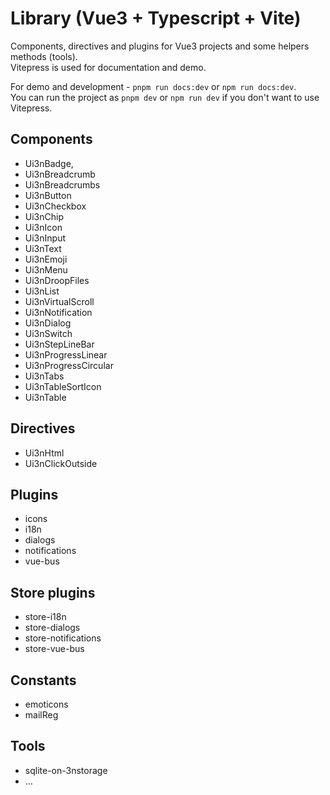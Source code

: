 # Library (Vue3 + Typescript + Vite)

Components, directives and plugins for Vue3 projects and some helpers methods (tools).  
Vitepress is used for documentation and demo.  
  
For demo and development - `pnpm run docs:dev` or `npm run docs:dev`.  
You can run the project as `pnpm dev` or `npm run dev` if you don't want to use Vitepress.

## Components
  - Ui3nBadge,
  - Ui3nBreadcrumb
  - Ui3nBreadcrumbs
  - Ui3nButton
  - Ui3nCheckbox
  - Ui3nChip
  - Ui3nIcon
  - Ui3nInput
  - Ui3nText
  - Ui3nEmoji
  - Ui3nMenu
  - Ui3nDroopFiles
  - Ui3nList
  - Ui3nVirtualScroll
  - Ui3nNotification
  - Ui3nDialog
  - Ui3nSwitch
  - Ui3nStepLineBar
  - Ui3nProgressLinear
  - Ui3nProgressCircular
  - Ui3nTabs
  - Ui3nTableSortIcon
  - Ui3nTable

## Directives
  - Ui3nHtml
  - Ui3nClickOutside

## Plugins
  - icons
  - i18n
  - dialogs
  - notifications
  - vue-bus

## Store plugins
  - store-i18n
  - store-dialogs
  - store-notifications
  - store-vue-bus

## Constants
  - emoticons
  - mailReg

## Tools
  - sqlite-on-3nstorage
  - ...
